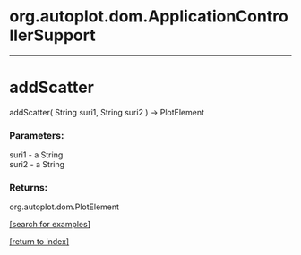 # org.autoplot.dom.ApplicationControllerSupport
***
<a name="addScatter"></a>
# addScatter
addScatter( String suri1, String suri2 ) &rarr; PlotElement



### Parameters:
suri1 - a String
<br>suri2 - a String

### Returns:
org.autoplot.dom.PlotElement


<a href="https://github.com/autoplot/dev/search?q=addScatter&unscoped_q=addScatter">[search for examples]</a>

<a href="https://github.com/autoplot/documentation/blob/master/javadoc/index-all.md">[return to index]</a>

